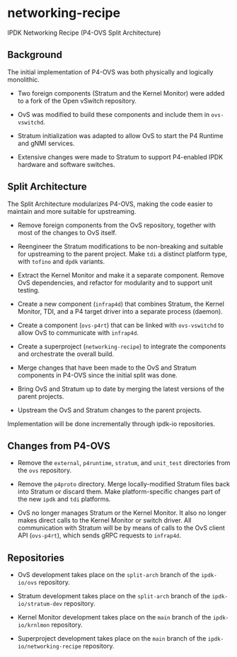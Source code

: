 # networking-recipe

IPDK Networking Recipe (P4-OVS Split Architecture)

## Background

The initial implementation of P4-OVS was both physically and logically
monolithic.

- Two foreign components (Stratum and the Kernel Monitor) were added to a
  fork of the Open vSwitch repository.

- OvS was modified to build these components and include them in `ovs-vswitchd`.

- Stratum initialization was adapted to allow OvS to start the P4 Runtime
  and gNMI services.

- Extensive changes were made to Stratum to support P4-enabled IPDK hardware
  and software switches.

## Split Architecture

The Split Architecture modularizes P4-OVS, making the code easier to maintain
and more suitable for upstreaming.

- Remove foreign components from the OvS repository, together with most
  of the changes to OvS itself.

- Reengineer the Stratum modifications to be non-breaking and suitable for
  upstreaming to the parent project. Make `tdi` a distinct platform type,
  with `tofino` and `dpdk` variants.

- Extract the Kernel Monitor and make it a separate component. Remove OvS
  dependencies, and refactor for modularity and to support unit testing.

- Create a new component (`infrap4d`) that combines Stratum, the Kernel
  Monitor, TDI, and a P4 target driver into a separate process (daemon).

- Create a component (`ovs-p4rt`) that can be linked with `ovs-vswitchd`
  to allow OvS to communicate with `infrap4d`.

- Create a superproject (`networking-recipe`) to integrate the components
  and orchestrate the overall build.

- Merge changes that have been made to the OvS and Stratum components in
  P4-OVS since the initial split was done.

- Bring OvS and Stratum up to date by merging the latest versions of the
  parent projects.

- Upstream the OvS and Stratum changes to the parent projects.

Implementation will be done incrementally through ipdk-io repositories.

## Changes from P4-OVS

- Remove the `external`, `p4runtime`, `stratum`, and `unit_test` directories
  from the `ovs` repository.

- Remove the `p4proto` directory. Merge locally-modified Stratum files
  back into Stratum or discard them. Make platform-specific changes part of
  the new `ipdk` and `tdi` platforms.

- OvS no longer manages Stratum or the Kernel Monitor. It also no longer
  makes direct calls to the Kernel Monitor or switch driver. All communication
  with Stratum will be by means of calls to the OvS client API (`ovs-p4rt`),
  which sends gRPC requests to `infrap4d`.

## Repositories

- OvS development takes place on the `split-arch` branch of the
  `ipdk-io/ovs` repository.

- Stratum development takes place on the `split-arch` branch of the
  `ipdk-io/stratum-dev` repository.

- Kernel Monitor development takes place on the `main` branch of the
  `ipdk-io/krnlmon` repository.

- Superproject development takes place on the `main` branch of the
  `ipdk-io/networking-recipe` repository.
